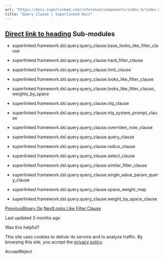 ```yaml
---
url: "https://docs.superlinked.com/reference/components/index-5/index-2"
title: "Query Clause | Superlinked Docs"
---
```


## [Direct link to heading](https://docs.superlinked.com/reference/components/index-5/index-2\#sub-modules)    Sub-modules

- superlinked.framework.dsl.query.query\_clause.base\_looks\_like\_filter\_clause

- superlinked.framework.dsl.query.query\_clause.hard\_filter\_clause

- superlinked.framework.dsl.query.query\_clause.limit\_clause

- superlinked.framework.dsl.query.query\_clause.looks\_like\_filter\_clause

- superlinked.framework.dsl.query.query\_clause.looks\_like\_filter\_clause\_weights\_by\_space

- superlinked.framework.dsl.query.query\_clause.nlq\_clause

- superlinked.framework.dsl.query.query\_clause.nlq\_system\_prompt\_clause

- superlinked.framework.dsl.query.query\_clause.overriden\_now\_clause

- superlinked.framework.dsl.query.query\_clause.query\_clause

- superlinked.framework.dsl.query.query\_clause.radius\_clause

- superlinked.framework.dsl.query.query\_clause.select\_clause

- superlinked.framework.dsl.query.query\_clause.similar\_filter\_clause

- superlinked.framework.dsl.query.query\_clause.single\_value\_param\_query\_clause

- superlinked.framework.dsl.query.query\_clause.space\_weight\_map

- superlinked.framework.dsl.query.query\_clause.weight\_by\_space\_clause


[PreviousBinary Op](https://docs.superlinked.com/reference/components/index-5/index-1/binary_op) [NextLooks Like Filter Clause](https://docs.superlinked.com/reference/components/index-5/index-2/looks_like_filter_clause)

Last updated 3 months ago

Was this helpful?

This site uses cookies to deliver its service and to analyze traffic. By browsing this site, you accept the [privacy policy](https://superlinked.com/policies/privacy-policy).

AcceptReject